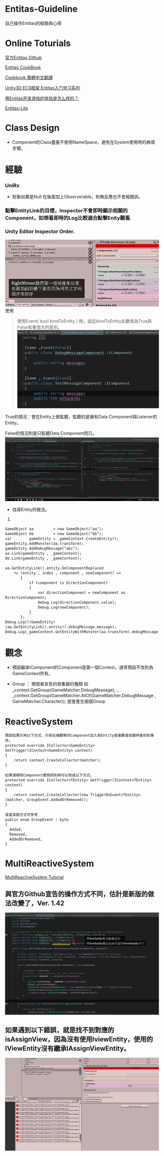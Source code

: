 # Entitas-Guideline
自己操作Entitas的經驗與心得

# Online Toturials
[官方Entitas Github](https://github.com/sschmid/Entitas-CSharp)

[Entitas CookBook](https://github.com/mzaks/EntitasCookBook)

[Cookbook 簡體中文翻譯](http://skyrimwu.cn/)

[Unity3D ECS框架 Entitas入门学习系列](http://blog.csdn.net/u012632851/article/category/7034956)

[用Entitas开发游戏的体验是怎么样的？](https://www.zhihu.com/question/64701202)

[Entitas-Lite](https://github.com/rocwood/Entitas-Lite)

# Class Design
* Component的Class盡量不使用NameSpace，避免在System使用時的麻煩步驟。

# 經驗
### UniRx 
* 對象如果是Null 在後面加上Observerable，則無反應也不會報錯誤。
### 點擊EntityLink的目標，Inspector不會即時顯示相關的Component，如想看即時的Log比較適合點擊Enity觀看.
### Unity Editor Inspector Order.
![alt text](https://raw.githubusercontent.com/L1247/Entitas-Guideline/master/Experience%20Textures/Component%20Order.png)
使用

> 使用Event( bool bindToEntity ) 時，設定bindToEntity此數值為True與False有著很大的差別。
![alt text](https://github.com/L1247/Entitas-Guideline/blob/master/Experience%20Textures/Event(bool%20bindToEntity%20).png?raw=true)

True的情況：會在Entity上做監聽，監聽的是擁有Data Component與Listener的Entity。

False的情況則是只監聽Data Component而已。
![alt text](https://github.com/L1247/Entitas-Guideline/blob/master/Experience%20Textures/Event(bool%20bindToEntity%20)_Difference.png?raw=true)

* 找尋Entity的做法。
1. 
```Csharp
GameObject aa         = new GameObject("aa");
GameObject bb         = new GameObject("bb");
var        gameEntity = _gameContext.CreateEntity();
gameEntity.AddMonster(aa.transform);
gameEntity.AddDebugMessage("abc");
aa.Link(gameEntity , _gameContext);
bb.Link(gameEntity , _gameContext);

aa.GetEntityLink().entity.OnComponentReplaced 
    += (entity , index , component , newComponent) =>
       {
           if (component is DirectionComponent)
           {
               var directionComponent = newComponent as DirectionComponent;
               Debug.Log(directionComponent.value);
               Debug.Log(newComponent);
           }
       };
Debug.Log(((GameEntity)(aa.GetEntityLink().entity)).debugMessage.message);
Debug.Log(_gameContext.GetEntityWithMonster(aa.transform).debugMessage.message);
```

# 觀念
* 預設繼承IComponent的Component是第一個Context，通常預設不改則為GameContext所有。

* Group ： 開發者宣告的收集器的種類
如 _context.GetGroup(GameMatcher.DebugMessage); 、 _context.GetGroup(GameMatcher.AllOf(GameMatcher.DebugMessage , GameMatcher.Character));
就會產生兩個Group

# ReactiveSystem<TEntity> 
```Csharp
預設如果只用以下方式，只有在被觀察的Component加入到Entity或者數值改變時會抓到事件。
protected override ICollector<GameEntity> GetTrigger(IContext<GameEntity> context)
{
    return context.CreateCollector(matcher);
}

如果連移除Component都想抓到時可以改成以下方式。
protected override ICollector<TEntity> GetTrigger(IContext<TEntity> context)
{
    return context.CreateCollector(new TriggerOnEvent<TEntity>(matcher, GroupEvent.AddedOrRemoved));
}

或者其餘方式可參考
public enum GroupEvent : byte
{
  Added,
  Removed,
  AddedOrRemoved,
}
```
# MultiReactiveSystem 
[MultiReactiveSystem Tutorial](https://github.com/sschmid/Entitas-CSharp/wiki/MultiReactiveSystem-Tutorial#performing-context-specific-actions-in-multi-reactive-systems)
## 與官方Github宣告的操作方式不同，估計是新版的做法改變了，Ver. 1.42
![alt text](https://raw.githubusercontent.com/L1247/Entitas-Guideline/master/Error%20Textures/IviewEntity.png )
## 如果遇到以下錯誤，就是找不到對應的isAssignView，因為沒有使用IviewEntity，使用的IViewEntity沒有繼承IAssignViewEntity。
![alt text](https://raw.githubusercontent.com/L1247/Entitas-Guideline/master/Error%20Textures/MultiReactiveSystem%20Runtime%20Error.png )
